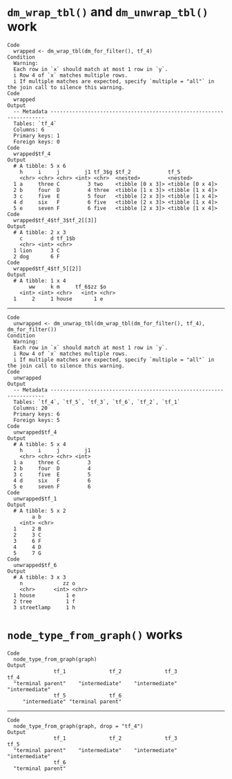 # `dm_wrap_tbl()` and `dm_unwrap_tbl()` work

    Code
      wrapped <- dm_wrap_tbl(dm_for_filter(), tf_4)
    Condition
      Warning:
      Each row in `x` should match at most 1 row in `y`.
      i Row 4 of `x` matches multiple rows.
      i If multiple matches are expected, specify `multiple = "all"` in the join call to silence this warning.
    Code
      wrapped
    Output
      -- Metadata --------------------------------------------------------------------
      Tables: `tf_4`
      Columns: 6
      Primary keys: 1
      Foreign keys: 0
    Code
      wrapped$tf_4
    Output
      # A tibble: 5 x 6
        h     i     j        j1 tf_3$g $tf_2            tf_5            
        <chr> <chr> <chr> <int> <chr>  <nested>         <nested>        
      1 a     three C         3 two    <tibble [0 x 3]> <tibble [0 x 4]>
      2 b     four  D         4 three  <tibble [1 x 3]> <tibble [1 x 4]>
      3 c     five  E         5 four   <tibble [2 x 3]> <tibble [1 x 4]>
      4 d     six   F         6 five   <tibble [2 x 3]> <tibble [1 x 4]>
      5 e     seven F         6 five   <tibble [2 x 3]> <tibble [1 x 4]>
    Code
      wrapped$tf_4$tf_3$tf_2[[3]]
    Output
      # A tibble: 2 x 3
        c         d tf_1$b
        <chr> <int> <chr> 
      1 lion      3 C     
      2 dog       6 F     
    Code
      wrapped$tf_4$tf_5[[2]]
    Output
      # A tibble: 1 x 4
           ww     k m     tf_6$zz $o   
        <int> <int> <chr>   <int> <chr>
      1     2     1 house       1 e    

---

    Code
      unwrapped <- dm_unwrap_tbl(dm_wrap_tbl(dm_for_filter(), tf_4), dm_for_filter())
    Condition
      Warning:
      Each row in `x` should match at most 1 row in `y`.
      i Row 4 of `x` matches multiple rows.
      i If multiple matches are expected, specify `multiple = "all"` in the join call to silence this warning.
    Code
      unwrapped
    Output
      -- Metadata --------------------------------------------------------------------
      Tables: `tf_4`, `tf_5`, `tf_3`, `tf_6`, `tf_2`, `tf_1`
      Columns: 20
      Primary keys: 6
      Foreign keys: 5
    Code
      unwrapped$tf_4
    Output
      # A tibble: 5 x 4
        h     i     j        j1
        <chr> <chr> <chr> <int>
      1 a     three C         3
      2 b     four  D         4
      3 c     five  E         5
      4 d     six   F         6
      5 e     seven F         6
    Code
      unwrapped$tf_1
    Output
      # A tibble: 5 x 2
            a b    
        <int> <chr>
      1     2 B    
      2     3 C    
      3     6 F    
      4     4 D    
      5     7 G    
    Code
      unwrapped$tf_6
    Output
      # A tibble: 3 x 3
        n             zz o    
        <chr>      <int> <chr>
      1 house          1 e    
      2 tree           1 f    
      3 streetlamp     1 h    

# `node_type_from_graph()` works

    Code
      node_type_from_graph(graph)
    Output
                   tf_1              tf_2              tf_3              tf_4 
      "terminal parent"    "intermediate"    "intermediate"    "intermediate" 
                   tf_5              tf_6 
         "intermediate" "terminal parent" 

---

    Code
      node_type_from_graph(graph, drop = "tf_4")
    Output
                   tf_1              tf_2              tf_3              tf_5 
      "terminal parent"    "intermediate"    "intermediate"    "intermediate" 
                   tf_6 
      "terminal parent" 


